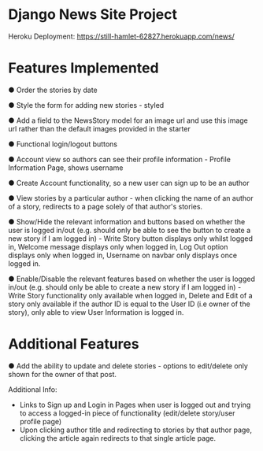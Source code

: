 # Django News Site Project

Heroku Deployment: https://still-hamlet-62827.herokuapp.com/news/

# Features Implemented
● Order the stories by date 

● Style the form for adding new stories - styled

● Add a field to the NewsStory model for an image url and use this image url rather than the default
images provided in the starter

● Functional login/logout buttons

● Account view so authors can see their profile information - Profile Information Page, shows username

● Create Account functionality, so a new user can sign up to be an author

● View stories by a particular author - when clicking the name of an author of a story, redirects to a page solely of that author's stories. 

● Show/Hide the relevant information and buttons based on whether the user is logged in/out (e.g.
should only be able to see the button to create a new story if I am logged in) - Write Story button displays only whilst logged in, Welcome message displays only when logged in, Log Out option displays only when logged in, Username on navbar only displays once logged in.

● Enable/Disable the relevant features based on whether the user is logged in/out (e.g. should only be
able to create a new story if I am logged in) - Write Story functionality only available when logged in, Delete and Edit of a story only available if the author ID is equal to the User ID (i.e owner of the story), only able to view User Information is logged in.

# Additional Features
● Add the ability to update and delete stories - options to edit/delete only shown for the owner of that post.

Additional Info:
- Links to Sign up and Login in Pages when user is logged out and trying to access a logged-in piece of functionality (edit/delete story/user profile page)
- Upon clicking author title and redirecting to stories by that author page, clicking the article again redirects to that single article page.

